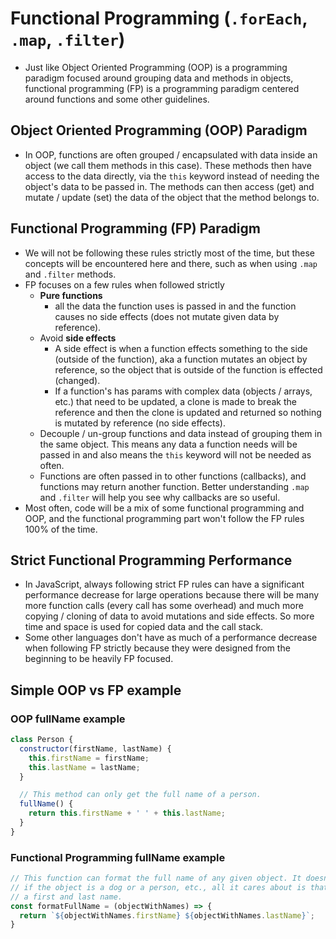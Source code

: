 # Functional Programming (`.forEach`, `.map`, `.filter`)

- Just like Object Oriented Programming (OOP) is a programming paradigm focused around grouping data and methods in objects, functional programming (FP) is a programming paradigm centered around functions and some other guidelines.

## Object Oriented Programming (OOP) Paradigm

- In OOP, functions are often grouped / encapsulated with data inside an object  (we call them methods in this case). These methods then have access to the data directly, via the `this` keyword instead of needing the object's data to be passed in. The methods can then access (get) and mutate / update (set) the data of the object that the method belongs to.

## Functional Programming (FP) Paradigm

- We will not be following these rules strictly most of the time, but these concepts will be encountered here and there, such as when using `.map` and `.filter` methods.
- FP focuses on a few rules when followed strictly
  - **Pure functions**
    - all the data the function uses is passed in and the function causes no side effects (does not mutate given data by reference).
  - Avoid **side effects**
    - A side effect is when a function effects something to the side (outside of the function), aka a function mutates an object by reference, so the object that is outside of the function is effected (changed).
    - If a function's has params with complex data (objects / arrays, etc.) that need to be updated, a clone is made to break the reference and then the clone is updated and returned so nothing is mutated by reference (no side effects).
  - Decouple / un-group functions and data instead of grouping them in the same object. This means any data a function needs will be passed in and also means the `this` keyword will not be needed as often.
  - Functions are often passed in to other functions (callbacks), and functions may return another function. Better understanding `.map` and `.filter` will help you see why callbacks are so useful.
- Most often, code will be a mix of some functional programming and OOP, and the functional programming part won't follow the FP rules 100% of the time.

## Strict Functional Programming Performance

- In JavaScript, always following strict FP rules can have a significant performance decrease for large operations because there will be many more function calls (every call has some overhead) and much more copying / cloning of data to avoid mutations and side effects. So more time and space is used for copied data and the call stack.
- Some other languages don't have as much of a performance decrease when following FP strictly because they were designed from the beginning to be heavily FP focused.

## Simple OOP vs FP example

### OOP fullName example

```js
class Person {
  constructor(firstName, lastName) {
    this.firstName = firstName;
    this.lastName = lastName;
  }

  // This method can only get the full name of a person.
  fullName() {
    return this.firstName + ' ' + this.lastName;
  }
}
```

### Functional Programming fullName example

```js
// This function can format the full name of any given object. It doesn't care
// if the object is a dog or a person, etc., all it cares about is that it has
// a first and last name.
const formatFullName = (objectWithNames) => {
  return `${objectWithNames.firstName} ${objectWithNames.lastName}`;
}
```
